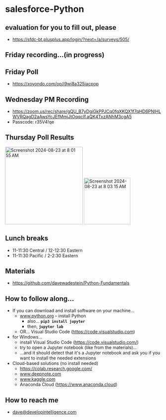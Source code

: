 # salesforce-Python

## evaluation for you to fill out, please
* https://sfdc-bt.plusplus.app/login/?next=/a/surveys/505/
  
## Friday recording...(in progress)

## Friday Poll
* https://xoyondo.com/op/i9wi8a325iacpop

## Wednesday PM Recording
* https://zoom.us/rec/share/gQU_B7yDgiGkPPJCq0fqXKQX1f7qHD6PNIHLWVRQagD2aAwsYcJEfMmjJtOqqcIf.aQK4TxzANhM3cgA5
* Passcode: r35V4!qe
  
## Thursday Poll Results
<img width="250" alt="Screenshot 2024-08-23 at 8 01 55 AM" src="https://github.com/user-attachments/assets/d00abc3c-1029-42d4-aa35-2e1240a355e1">
<img width="150" alt="Screenshot 2024-08-23 at 8 03 15 AM" src="https://github.com/user-attachments/assets/81f863ed-c1d0-4580-ba6c-d72c617ad4b4">

## Lunch breaks
* 11-11:30 Central / 12-12:30 Eastern
* 11-11:30 Pacific / 2-2:30 Eastern

## Materials
* https://github.com/davewadestein/Python-Fundamentals

## How to follow along...
* If you can download and install software on your machine...
  * www.python.org – install Python
    * also... __`pip3 install jupyter`__
    * then, __`jupyter lab`__
  * OR... Visual Studio Code (https://code.visualstudio.com)
* for Windows...
  * install Visual Studio Code (https://code.visualstudio.com/)
  * try to open a Jupyter notebook (like from the materials)...
  * ...and it should detect that it's a Jupyter notebook and ask you if you want to install the needed extensions
* Cloud-based solutions (no install needed)
  * https://colab.research.google.com/
  * www.deepnote.com
  * www.kaggle.com
  * Anaconda Cloud (https://www.anaconda.cloud)


## How to reach me
* dave@developintelligence.com
